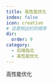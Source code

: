 ```yaml
---
title: 高性能优化
index: false
icon: creative
# 这是侧边栏的顺序
dir:
  order: 9
category:
  - 后端指北
  - 高性能优化
---
```


高性能优化



